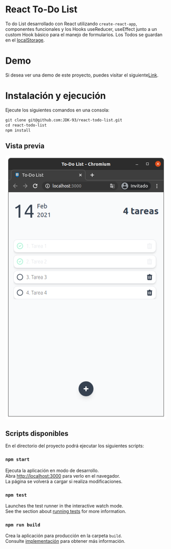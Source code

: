 # React To-Do List

To do List desarrollado con React utilizando `create-react-app`, componentes funcionales y los Hooks useReducer, useEffect junto a un custom Hook básico para el manejo de formularios. Los Todos se guardan en el [localStorage](https://developer.mozilla.org/es/docs/Web/API/Storage/LocalStorage).

# Demo
Si desea ver una demo de este proyecto, puedes visitar el siguiente[Link]().

# Instalación y ejecución

Ejecute los siguientes comandos en una consola: 

```
git clone git@github.com:JDK-93/react-todo-list.git
cd react-todo-list
npm install
```
## Vista previa

![To Do List vacía](images/todo02.png)

## Scripts disponibles

En el directorio del proyecto podrá ejecutar los siguientes scripts:

### `npm start`

Ejecuta la aplicación en modo de desarrollo.\
Abra [http://localhost:3000](http://localhost:3000) para verlo en el navegador.\
La página se volverá a cargar si realiza modificaciones.

### `npm test`

Launches the test runner in the interactive watch mode.\
See the section about [running tests](https://facebook.github.io/create-react-app/docs/running-tests) for more information.

### `npm run build`

Crea la aplicación para producción en la carpeta `build`.\
Consulte [implementación](https://facebook.github.io/create-react-app/docs/deployment) para obtener más información.
